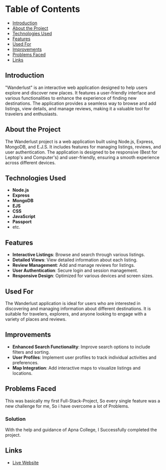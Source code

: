 # Table of Contents

- [Introduction](#introduction)
- [About the Project](#about-the-project)
- [Technologies Used](#technologies-used)
- [Features](#features)
- [Used For](#used-for)
- [Improvements](#improvements)
- [Problems Faced](#problems-faced)
- [Links](#links)

## Introduction
"Wanderlust" is an interactive web application designed to help users explore and discover new places. It features a user-friendly interface and various functionalities to enhance the experience of finding new destinations. The application provides a seamless way to browse and add listings, view details, and manage reviews, making it a valuable tool for travelers and enthusiasts.

## About the Project
The Wanderlust project is a web application built using Node.js, Express, MongoDB, and E.J.S. It includes features for managing listings, reviews, and user authentication. The application is designed to be responsive (Best for Leptop's and Computer's) and user-friendly, ensuring a smooth experience across different devices.

## Technologies Used
- **Node.js**
- **Express**
- **MongoDB**
- **EJS**
- **CSS**
- **JavaScript**
- **Passport**
- etc.


## Features
- **Interactive Listings**: Browse and search through various listings.
- **Detailed Views**: View detailed information about each listing.
- **Review Management**: Add and manage reviews for listings.
- **User Authentication**: Secure login and session management.
- **Responsive Design**: Optimized for various devices and screen sizes.

## Used For
The Wanderlust application is ideal for users who are interested in discovering and managing information about different destinations. It is suitable for travelers, explorers, and anyone looking to engage with a variety of places and reviews.

## Improvements
- **Enhanced Search Functionality**: Improve search options to include filters and sorting.
- **User Profiles**: Implement user profiles to track individual activities and preferences.
- **Map Integration**: Add interactive maps to visualize listings and locations.

## Problems Faced
This was basically my first Full-Stack-Project, So every single feature was a new challenge for me, So i have overcome a lot of Problems.

### Solution
With the help and guidance of Apna College, I Successfully completed the project.

## Links
- [Live Website](https://wanderlust-17.onrender.com/)
